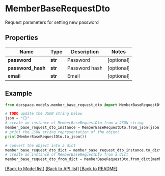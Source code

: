 # MemberBaseRequestDto

Request parameters for setting new password

## Properties

Name | Type | Description | Notes
------------ | ------------- | ------------- | -------------
**password** | **str** | Password | [optional] 
**password_hash** | **str** | Password hash | [optional] 
**email** | **str** | Email | [optional] 

## Example

```python
from docspace.models.member_base_request_dto import MemberBaseRequestDto

# TODO update the JSON string below
json = "{}"
# create an instance of MemberBaseRequestDto from a JSON string
member_base_request_dto_instance = MemberBaseRequestDto.from_json(json)
# print the JSON string representation of the object
print(MemberBaseRequestDto.to_json())

# convert the object into a dict
member_base_request_dto_dict = member_base_request_dto_instance.to_dict()
# create an instance of MemberBaseRequestDto from a dict
member_base_request_dto_from_dict = MemberBaseRequestDto.from_dict(member_base_request_dto_dict)
```
[[Back to Model list]](../README.md#documentation-for-models) [[Back to API list]](../README.md#documentation-for-api-endpoints) [[Back to README]](../README.md)


